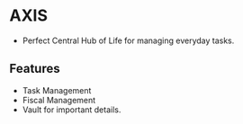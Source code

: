 # AXIS
- Perfect Central Hub of Life for managing everyday tasks.

## Features
- Task Management
- Fiscal Management
- Vault for important details.
